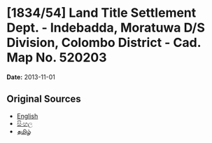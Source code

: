 # [1834/54] Land Title Settlement Dept. - Indebadda, Moratuwa D/S Division, Colombo District - Cad. Map No. 520203

**Date:** 2013-11-01

## Original Sources

- [English](https://documents.gov.lk/view/extra-gazettes/2013/11/1834-54_E.pdf)
- [සිංහල](https://documents.gov.lk/view/extra-gazettes/2013/11/1834-54_S.pdf)
- [தமிழ்](https://documents.gov.lk/view/extra-gazettes/2013/11/1834-54_T.pdf)
